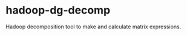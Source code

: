 hadoop-dg-decomp
================

Hadoop decomposition tool to make and calculate matrix expressions.
